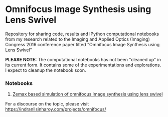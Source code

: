 # Omnifocus Image Synthesis using Lens Swivel

Repository for sharing code, results and IPython computational notebooks from my research
related to the Imaging and Applied Optics (Imaging) Congress 2016 conference paper 
tilted "Omnifocus Image Synthesis using Lens Swivel"


**PLEASE NOTE:** The computational notebooks has not been "cleaned up" in its current form. 
It contains some of the experimentations and explorations. 
I expect to cleanup the notebook soon.



### Notebooks

1. [Zemax based simulation of omnifocus image synthesis using lens swivel](http://htmlpreview.github.io/?https://github.com/indranilsinharoy/cosi2016_omnifocus/blob/master/html/omnifocus_simulation.html)


For a discourse on the topic, please visit https://indranilsinharoy.com/projects/omnifocus/
